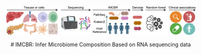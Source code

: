 ![Logo](Figure.Pipeline.jpg)

<center># IMCBR: Infer Microbiome Composition Based on RNA sequencing data</center>
